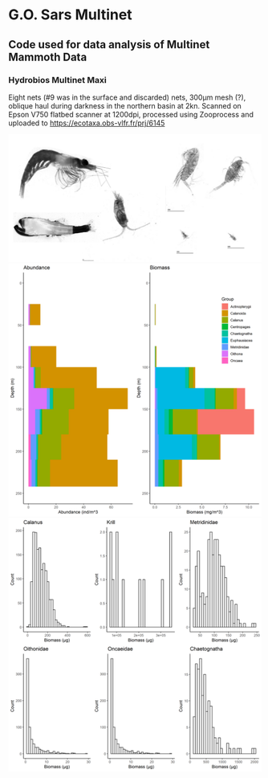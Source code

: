 # G.O. Sars Multinet
## Code used for data analysis of Multinet Mammoth Data
### Hydrobios Multinet Maxi
Eight nets (#9 was in the surface and discarded) nets, 300µm mesh (?), oblique haul during darkness in the northern basin  at 2kn. 
Scanned on Epson V750 flatbed scanner at 1200dpi, processed using Zooprocess and uploaded to 
https://ecotaxa.obs-vlfr.fr/prj/6145


![](./examples.png)
![](./Abundance_Biomass.png)
![](./size_distribution.png)

